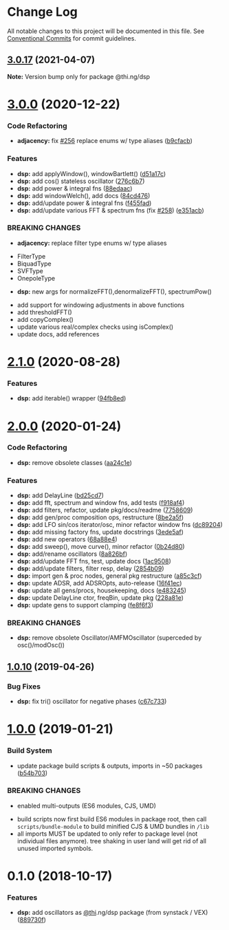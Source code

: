 # Change Log

All notable changes to this project will be documented in this file.
See [Conventional Commits](https://conventionalcommits.org) for commit guidelines.

## [3.0.17](https://github.com/thi-ng/umbrella/compare/@thi.ng/dsp@3.0.16...@thi.ng/dsp@3.0.17) (2021-04-07)

**Note:** Version bump only for package @thi.ng/dsp





# [3.0.0](https://github.com/thi-ng/umbrella/compare/@thi.ng/dsp@2.1.5...@thi.ng/dsp@3.0.0) (2020-12-22)


### Code Refactoring

* **adjacency:** fix [#256](https://github.com/thi-ng/umbrella/issues/256) replace enums w/ type aliases ([b9cfacb](https://github.com/thi-ng/umbrella/commit/b9cfacbbb67fcb89d72090bdad512edaffa1adcf))


### Features

* **dsp:** add applyWindow(), windowBartlett() ([d51a17c](https://github.com/thi-ng/umbrella/commit/d51a17c10dd6cbfbb69bb1cf09f46e59d2dd8ba2))
* **dsp:** add cos() stateless oscillator ([276c6b7](https://github.com/thi-ng/umbrella/commit/276c6b76a6b69498f3b37c94fc34c4915b95b9b6))
* **dsp:** add power & integral fns ([88edaac](https://github.com/thi-ng/umbrella/commit/88edaac0b93fb811738cbfd06d41063d8c4b9aff))
* **dsp:** add windowWelch(), add docs ([84cd476](https://github.com/thi-ng/umbrella/commit/84cd4763a2a897d6b15b21b680fe2c8bd15c9d4a))
* **dsp:** add/update power & integral fns ([f455fad](https://github.com/thi-ng/umbrella/commit/f455fad649394cd386839d983d8ae25895f9f1a2))
* **dsp:** add/update various FFT & spectrum fns (fix [#258](https://github.com/thi-ng/umbrella/issues/258)) ([e351acb](https://github.com/thi-ng/umbrella/commit/e351acb98b1c776a6c8efe9ba910c2ec3b2df831))


### BREAKING CHANGES

* **adjacency:** replace filter type enums w/ type aliases

- FilterType
- BiquadType
- SVFType
- OnepoleType
* **dsp:** new args for normalizeFFT(),denormalizeFFT(), spectrumPow()

- add support for windowing adjustments in above functions
- add thresholdFFT()
- add copyComplex()
- update various real/complex checks using isComplex()
- update docs, add references





# [2.1.0](https://github.com/thi-ng/umbrella/compare/@thi.ng/dsp@2.0.28...@thi.ng/dsp@2.1.0) (2020-08-28)


### Features

* **dsp:** add iterable() wrapper ([94fb8ed](https://github.com/thi-ng/umbrella/commit/94fb8ed3a91ea45dcb53961a3b1c4a6a96cb2fb0))





# [2.0.0](https://github.com/thi-ng/umbrella/compare/@thi.ng/dsp@1.0.18...@thi.ng/dsp@2.0.0) (2020-01-24)

### Code Refactoring

* **dsp:** remove obsolete classes ([aa24c1e](https://github.com/thi-ng/umbrella/commit/aa24c1e4d9272f6ed468c011c00ab7c1b3e6c4f7))

### Features

* **dsp:** add DelayLine ([bd25cd7](https://github.com/thi-ng/umbrella/commit/bd25cd7482d40ad21b713c6c6f7086458b5adbd0))
* **dsp:** add fft, spectrum and window fns, add tests ([f918af4](https://github.com/thi-ng/umbrella/commit/f918af4e4169f75a0168098083e6b7fab4eba551))
* **dsp:** add filters, refactor, update pkg/docs/readme ([7758609](https://github.com/thi-ng/umbrella/commit/775860996c09ea540d397702040ab4d53a338830))
* **dsp:** add gen/proc composition ops, restructure ([8be2a5f](https://github.com/thi-ng/umbrella/commit/8be2a5f9fee18e2fdf7aefb48455b38511de5569))
* **dsp:** add LFO sin/cos iterator/osc, minor refactor window fns ([dc89204](https://github.com/thi-ng/umbrella/commit/dc892043bb94b759ec04547b9194d8cfdbd9aa2f))
* **dsp:** add missing factory fns, update docstrings ([3ede5af](https://github.com/thi-ng/umbrella/commit/3ede5af1c85564a4aa974f3a77c18a12f3bb6073))
* **dsp:** add new operators ([68a88e4](https://github.com/thi-ng/umbrella/commit/68a88e4774979ef1a81149dd233324cdbc8b3787))
* **dsp:** add sweep(), move curve(), minor refactor ([0b24d80](https://github.com/thi-ng/umbrella/commit/0b24d8035d8da716f14644c76b7768ba75b84189))
* **dsp:** add/rename oscillators ([8a826bf](https://github.com/thi-ng/umbrella/commit/8a826bf0f0ead26e7da52ef79c911290942c80fb))
* **dsp:** add/update FFT fns, test, update docs ([1ac9508](https://github.com/thi-ng/umbrella/commit/1ac95080da1da7d07212dcc65a1d97917c644d7f))
* **dsp:** add/update filters, filter resp, delay ([2854b09](https://github.com/thi-ng/umbrella/commit/2854b096fdbe05f05b542c87a80bf08bb2b14ffe))
* **dsp:** import gen & proc nodes, general pkg restructure ([a85c3cf](https://github.com/thi-ng/umbrella/commit/a85c3cf3c80c3714637fc4f3410742a88356f78f))
* **dsp:** update ADSR, add ADSROpts, auto-release ([16f41ec](https://github.com/thi-ng/umbrella/commit/16f41ec4a60ea80ee9e544641f034491b7814754))
* **dsp:** update all gens/procs, housekeeping, docs ([e483245](https://github.com/thi-ng/umbrella/commit/e483245d48b8ae0c74d93d1f2f2270a2379c642b))
* **dsp:** update DelayLine ctor, freqBin, update pkg ([228a81e](https://github.com/thi-ng/umbrella/commit/228a81e951203e4e215de825d2474ec302290727))
* **dsp:** update gens to support clamping ([fe8f6f3](https://github.com/thi-ng/umbrella/commit/fe8f6f347b9a9a618cfd30b95739f9400cc197d6))

### BREAKING CHANGES

* **dsp:** remove obsolete Oscillator/AMFMOscillator
(superceded by osc()/modOsc())

## [1.0.10](https://github.com/thi-ng/umbrella/compare/@thi.ng/dsp@1.0.9...@thi.ng/dsp@1.0.10) (2019-04-26)

### Bug Fixes

* **dsp:** fix tri() oscillator for negative phases ([c67c733](https://github.com/thi-ng/umbrella/commit/c67c733))

# [1.0.0](https://github.com/thi-ng/umbrella/compare/@thi.ng/dsp@0.1.3...@thi.ng/dsp@1.0.0) (2019-01-21)

### Build System

* update package build scripts & outputs, imports in ~50 packages ([b54b703](https://github.com/thi-ng/umbrella/commit/b54b703))

### BREAKING CHANGES

* enabled multi-outputs (ES6 modules, CJS, UMD)

- build scripts now first build ES6 modules in package root, then call
  `scripts/bundle-module` to build minified CJS & UMD bundles in `/lib`
- all imports MUST be updated to only refer to package level
  (not individual files anymore). tree shaking in user land will get rid of
  all unused imported symbols.

# 0.1.0 (2018-10-17)

### Features

* **dsp:** add oscillators as [@thi](https://github.com/thi).ng/dsp package (from synstack / VEX) ([889730f](https://github.com/thi-ng/umbrella/commit/889730f))
